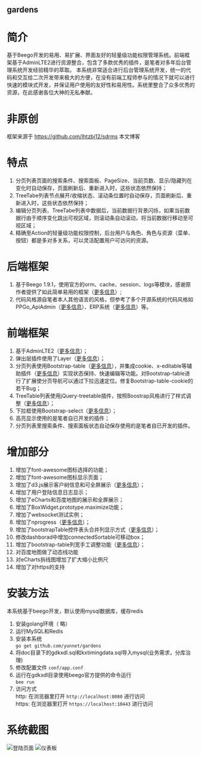 ## gardens

# 简介
基于Beego开发的易用、易扩展、界面友好的轻量级功能权限管理系统。前端框架基于AdminLTE2进行资源整合，包含了多款优秀的插件，是笔者对多年后台管理系统开发经验精华的萃取。
本系统非常适合进行后台管理系统开发，统一的代码和交互给二次开发带来极大的方便，在没有前端工程师参与的情况下就可以进行快速的模块式开发，并保证用户使用的友好性和易用性。系统里整合了众多优秀的资源，在此感谢各位大神的无私奉献。
# 非原创
  框架来源于 https://github.com/lhtzbj12/sdrms
本文博客
# 特点
1. 分页列表页面的搜索条件、搜索面板、PageSize、当前页数、显示/隐藏列在变化时自动保存，页面刷新后、重新进入时，这些状态依然保持；
2. TreeTabe列表节点展开/收缩状态、滚动条位置时自动保存，页面刷新后、重新进入时，这些状态依然保持；
3. 编辑分页列表、TreeTabe列表中数据后，当前数据行背景闪烁，如果当前数据行由于顺序变化跳出可视区域，则滚动条自动滚动，将当前数据行移动至可视区域；
4. 精确至Action的轻量级功能权限控制，后台用户与角色、角色与资源（菜单、按钮）都是多对多关系，可以灵活配置用户可访问的资源。
# 后端框架
1. 基于Beego 1.9.1，使用官方的orm、cache、session、logs等模块，感谢原作者提供了如此简单易用的框架（<a href="https://beego.me/">更多信息</a>）;
2. 代码风格源自笔者本人其他语言的风格，但参考了多个开源系统的代码风格如 PPGo_ApiAdmin（<a href="https://github.com/george518/PPGo_ApiAdmin">更多信息</a>）、ERP系统（<a href="https://github.com/hexiaoyun128/ERP">更多信息</a>）等。
# 前端框架
1. 基于AdminLTE2（<a href="https://adminlte.io/themes/AdminLTE/index2.html">更多信息</a>）；
2. 弹出层插件使用了Layer（<a href="http://layer.layui.com/">更多信息</a>）；
3. 分页列表使用Bootstrap-table（<a href="http://bootstrap-table.wenzhixin.net.cn/zh-cn/getting-started/">更多信息</a>），并集成cookie、x-editable等辅助插件（<a href="http://bootstrap-table.wenzhixin.net.cn/zh-cn/extensions/">更多信息</a>）实现状态保持、快速编辑等功能。对Bootstrap-table进行了扩展使分页导航可以通过下拉迅速定位。修复Bootstrap-table-cookie的若干Bug；
4. TreeTable列表使用jQuery-treetable插件，按照Boostrap风格进行了样式调整（<a href="http://ludo.cubicphuse.nl/jquery-treetable/">更多信息</a>）；
5. 下拉框使用Bootstrap-select（<a href="http://silviomoreto.github.io/bootstrap-select/">更多信息</a>）；
6. 高亮显示使用的是笔者自已开发的插件；
7. 分页列表里搜索条件、搜索面板状态自动保存使用的是笔者自已开发的插件。

# 增加部分
1. 增加了font-awesome图标选择的功能；
2. 增加了font-awesome图标显示页面；
3. 增加了d3.js展示客户树信息和可全屏展示（<a href="http://www.robschmuecker.com/d3-js-drag-and-drop-zoomable-tree/">更多信息</a>）；
4. 增加了用户登陆信息日志显示；
5. 增加了eCharts和百度地图的展示和全屏展示；
6. 增加了BoxWidget.prototype.maximize功能；
7. 增加了websocket测试实例；
8. 增加了nprogress（<a href="https://github.com/rstacruz/nprogress/">更多信息</a>）；
9. 增加了bootstrapTable控件表头合并列显示方式（<a href="https://github.com/wenzhixin/bootstrap-table/tree/master/src/extensions/sticky-header/">更多信息</a>）；
10. 修改dashborad中增加connectedSortable可移动box；
11. 增加了bootstrap-table列宽手工调整功能（<a href="https://github.com/wenzhixin/bootstrap-table/tree/master/src/extensions/resizable/">更多信息</a>）；
12. 对百度地图做了动态线功能
13. 对eCharts拆线图增加了扩大缩小比例尺
14. 增加了对https的支持

# 安装方法
本系统基于beego开发，默认使用mysql数据库，缓存redis
1. 安装golang环境（ 略）
2. 运行MySQL和Redis
3. 安装本系统
<br>`go get github.com/yunnet/gardens`
4. 将doc目录下的gdkxdl.sql和kxtimingdata.sql导入mysql(业务需求，分库治理)
5. 修改配置文件 `conf/app.conf`
6. 运行在gdkxdl目录使用beego官方提供的命令运行
<br>`bee run`
7. 访问方式
<br>http: 在浏览器里打开 `http://localhost:8080` 进行访问
<br>https: 在浏览器里打开 `https://localhost:10443` 进行访问

# 系统截图

![登陆页面](https://github.com/yunnet/gardens/tree/master/doc/image/login.png)
![仪表板](https://github.com/yunnet/gardens/tree/master/doc/image/dashboard.png)
